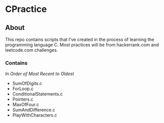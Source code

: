 # CPractice

## About
This repo contains scripts that I've created in the process of learning the programming language C.
Most practices will be from hackerrank.com and leetcode.com challenges.

### Contains
*In Order of Most Recent to Oldest*

- SumOfDigits.c
- ForLoop.c
- ConditionalStatements.c
- Pointers.c
- MaxOfFour.c
- SumAndDifference.c
- PlayWithCharacters.c
